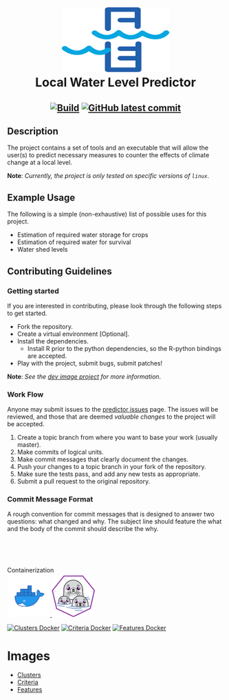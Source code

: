 <h1 align="center">
  <a href="https://github.com/barbacbd/predictor">
    <img src=".images/predictor.png" width="250" height="150" border-radius="50%" >
  </a>
  <br>Local Water Level Predictor</br>
</h1>

<h2 align="center">

[![Build](https://github.com/barbacbd/predictor/actions/workflows/python-app.yml/badge.svg)](https://github.com/barbacbd/predictor/actions/workflows/python-app.yml) [![GitHub latest commit](https://badgen.net/github/last-commit/barbacbd/cluster)](https://github.com/barbacbd/cluster/commit/)


## Description

The project contains a set of tools and an executable that will allow the user(s) to predict necessary measures to counter the effects of climate change at a local level. 

**Note**: _Currently, the project is only tested on specific versions of `linux`_.

## Example Usage

The following is a simple (non-exhaustive) list of possible uses for this project.

- Estimation of required water storage for crops
- Estimation of required water for survival
- Water shed levels 

## Contributing Guidelines

### Getting started 

If you are interested in contributing, please look through the following steps to get started.

- Fork the repository.
- Create a virtual environment [Optional].
- Install the dependencies.
  - Install R prior to the python dependencies, so the R-python bindings are accepted.
- Play with the project, submit bugs, submit patches!

**Note**: _See the [dev image project](https://github.com/barbacbd/predictor-dev-image) for more information_. 

### Work Flow

Anyone may submit issues to the [predictor issues](https://github.com/barbacbd/predictor/issues) page. The issues will be reviewed, and those that are deemed _valuable changes_ to the project will be accepted. 

1. Create a topic branch from where you want to base your work (usually master).
2. Make commits of logical units.
3. Make commit messages that clearly document the changes.
4. Push your changes to a topic branch in your fork of the repository.
5. Make sure the tests pass, and add any new tests as appropriate.
6. Submit a pull request to the original repository.


### Commit Message Format

A rough convention for commit messages that is designed to answer two
questions: what changed and why. The subject line should feature the what and
the body of the commit should describe the why.

<br>
<br>

<br>Containerization</br>
  <a href="https://www.docker.com/">
    <img src=".images/docker.png" width="100" border-radius="50%"/>
  </a>
  <a href="https://podman.io/">
    <img src=".images/podman.png" width="100" border-radius="50%"/> 
  </a>

[![Clusters Docker](https://github.com/barbacbd/predictor/actions/workflows/clusters-image.yml/badge.svg)](https://github.com/barbacbd/predictor/actions/workflows/clusters-image.yml)
[![Criteria Docker](https://github.com/barbacbd/predictor/actions/workflows/criteria-image.yml/badge.svg)](https://github.com/barbacbd/predictor/actions/workflows/criteria-image.yml)
[![Features Docker](https://github.com/barbacbd/predictor/actions/workflows/features-image.yml/badge.svg)](https://github.com/barbacbd/predictor/actions/workflows/features-image.yml)
</h1>

# Images

- [Clusters](https://github.com/barbacbd/predictor/blob/main/pods/clusters/README.md)
- [Criteria](https://github.com/barbacbd/predictor/blob/main/pods/criteria/README.md)
- [Features](https://github.com/barbacbd/predictor/blob/main/pods/features/README.md)